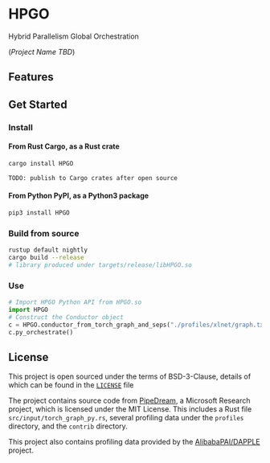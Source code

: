 # HPGO
Hybrid Parallelism Global Orchestration

(_Project Name TBD_)

## Features

## Get Started

### Install

#### From Rust Cargo, as a Rust crate
```bash
cargo install HPGO
```
`TODO: publish to Cargo crates after open source`

#### From Python PyPI, as a Python3 package
```bash
pip3 install HPGO
```

### Build from source
```bash
rustup default nightly
cargo build --release
# library produced under targets/release/libHPGO.so
```

### Use

```python
# Import HPGO Python API from HPGO.so
import HPGO
# Construct the Conductor object
c = HPGO.conductor_from_torch_graph_and_seps("./profiles/xlnet/graph.txt", 64, 512, [8, 16])
c.py_orchestrate()
```

## License

This project is open sourced under the terms of BSD-3-Clause, details of which can be found in the [`LICENSE`](LICENSE) file

The project contains source code from [PipeDream](https://github.com/msr-fiddle/pipedream), a Microsoft Research project, which is licensed under the MIT License. This includes a Rust file `src/input/torch_graph_py.rs`, several profiling data under the `profiles` directory, and the `contrib` directory.

This project also contains profiling data provided by the [AlibabaPAI/DAPPLE](https://github.com/AlibabaPAI/DAPPLE) project. 